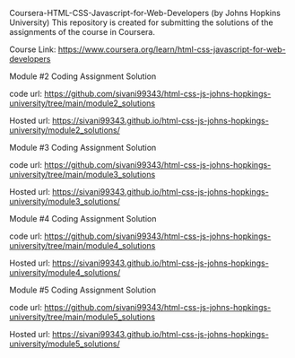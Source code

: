 Coursera-HTML-CSS-Javascript-for-Web-Developers (by Johns Hopkins University)
This repository is created for submitting the solutions of the assignments of the course in Coursera.

Course Link: https://www.coursera.org/learn/html-css-javascript-for-web-developers

Module #2 Coding Assignment Solution

code url: https://github.com/sivani99343/html-css-js-johns-hopkings-university/tree/main/module2_solutions

Hosted url: https://sivani99343.github.io/html-css-js-johns-hopkings-university/module2_solutions/

Module #3 Coding Assignment Solution

code url: https://github.com/sivani99343/html-css-js-johns-hopkings-university/tree/main/module3_solutions

Hosted url: https://sivani99343.github.io/html-css-js-johns-hopkings-university/module3_solutions/

Module #4 Coding Assignment Solution

code url: https://github.com/sivani99343/html-css-js-johns-hopkings-university/tree/main/module4_solutions

Hosted url: https://sivani99343.github.io/html-css-js-johns-hopkings-university/module4_solutions/

Module #5 Coding Assignment Solution

code url: https://github.com/sivani99343/html-css-js-johns-hopkings-university/tree/main/module5_solutions

Hosted url: https://sivani99343.github.io/html-css-js-johns-hopkings-university/module5_solutions/
